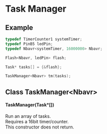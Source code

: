 # Task Manager
## Example
```c++
typedef TimerCounter1 systemTimer;
typedef PinB5 ledPin;
typedef Nbavr<systemTimer, 16000000> Nbavr;

Flash<Nbavr, ledPin> flash;

Task* tasks[] = {&flash};

TaskManager<Nbavr> tm(tasks);
```
## Class TaskManager\<Nbavr\>
#### TaskManager(Task\*[])
Run an array of tasks.<br>
Requires a 16bit timer/counter.<br>
This constructor does not return.
